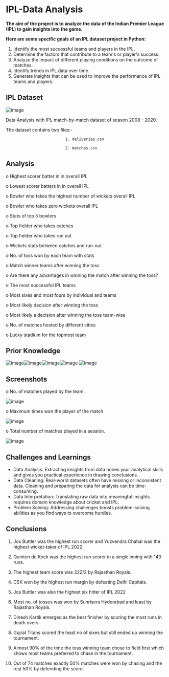 # IPL-Data Analysis

**The aim of the project is to analyze the data of the Indian Premier League (IPL) to gain insights into the game.**

**Here are some specific goals of an IPL dataset project in Python:**

1. Identify the most successful teams and players in the IPL.
2. Determine the factors that contribute to a team's or player's success.
3. Analyze the impact of different playing conditions on the outcome of matches.
4. Identify trends in IPL data over time.
5. Generate insights that can be used to improve the performance of IPL teams and players.

## IPL Dataset

![image](https://user-images.githubusercontent.com/110474637/187039293-b14c2201-7efd-465a-8b50-8fe4a1780b87.png)

Data Analysis with IPL match-by-match dataset of season 2008 - 2020.


The dataset contains two files:-

                              1. deliveries.csv
                                  
                              2. matches.csv


## Analysis

o	Highest scorer batter in in overall IPL 

o	Lowest scorer batters in in overall IPL

o	Bowler who takes the highest number of wickets overall IPL

o	Bowler who takes zero wickets overall IPL

o	Stats of top 5 bowlers

o	Top fielder who takes catches

o	Top fielder who takes run out

o	Wickets stats between catches and run-out

o	No. of toss won by each team with stats

o	Match winner teams after winning the toss

o	Are there any advantages in winning the match after winning the toss?

o	The most successful IPL teams

o	Most sixes and most fours by individual and teams

o	Most likely decision after winning the toss

o	Most likely a decision after winning the toss team-wise

o	No. of matches hosted by different cities

o	Lucky stadium for the topmost team
## Prior Knowledge
![image](https://user-images.githubusercontent.com/110474637/187039439-829fce42-b01c-47bc-802b-14af05754796.png)![image](https://user-images.githubusercontent.com/110474637/187039459-ab5612a8-d13f-41e3-b4bf-afa3a497132b.png)![image](https://user-images.githubusercontent.com/110474637/187039467-29115955-de1e-4998-b0d1-0d9a40b29fe2.png)![image](https://user-images.githubusercontent.com/110474637/187039496-3fc54a46-5775-4f6d-9e93-92b9fad8c231.png)
![image](https://user-images.githubusercontent.com/110474637/187039478-47375b62-5780-4921-9a60-a39c1eac1e5d.png)




## Screenshots

o	No. of matches played by the team.

![image](https://github.com/jippy66/IPL-DATA-ANALYSIS/assets/110474637/7761a893-bb77-481b-9cab-4999b0c1b98b)


o	Maximum times won the player of the match.

![image](https://github.com/jippy66/IPL-DATA-ANALYSIS/assets/110474637/8de22774-daf8-4f2c-b7a5-7b3f9458e8b4)

o	Total number of matches played in a session.

![image](https://github.com/jippy66/IPL-DATA-ANALYSIS/assets/110474637/3e918aaa-9299-4071-8963-08b55771d3f3)


## Challenges and Learnings
- Data Analysis: Extracting insights from data hones your analytical skills and gives you practical experience in drawing conclusions.
- Data Cleaning: Real-world datasets often have missing or inconsistent data. Cleaning and preparing the data for analysis can be time-consuming.
- Data Interpretation: Translating raw data into meaningful insights requires domain knowledge about cricket and IPL.
- Problem Solving: Addressing challenges boosts problem-solving abilities as you find ways to overcome hurdles.

## Conclusions
1. Jos Buttler was the highest run scorer and Yuzvendra Chahal was the highest wicket-taker of IPL 2022.
    
2. Quinton de Kock was the highest run scorer in a single inning with 140 runs.
    
3. The highest team score was 222/2 by Rajasthan Royals.
   
4. CSK won by the highest run margin by defeating Delhi Capitals.
    
5. Jos Buttler was also the highest six hitter of IPL 2022
    
6. Most no. of tosses was won by Sunrisers Hyderabad and least by Rajasthan Royals.
    
7. Dinesh Kartik emerged as the best finisher by scoring the most runs in death overs.
    
8. Gujrat Titans scored the least no of sixes but still ended up winning the tournament.
    
9. Almost 90% of the time the toss winning team chose to field first which shows most teams preferred to chase in the tournament.
    
10. Out of 74 matches exactly 50% matches were won by chasing and the rest 50% by defending the score. 
    
